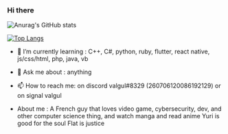 ### Hi there

![Anurag's GitHub stats](https://github-readme-stats.vercel.app/api?username=valgulnecron&show_icons=true&theme=radical&count_private=true)

[![Top Langs](https://github-readme-stats.vercel.app/api/top-langs/?username=valgulnecron&langs_count=8&theme=radical&count_private=true)](https://github.com/anuraghazra/github-readme-stats)



- 🌱 I’m currently learning : C++, C#, python, ruby, flutter, react native, js/css/html, php, java, vb
- 💬 Ask me about : anything
- 📫 How to reach me: on discord valgul#8329 (260706120086192129) or on signal valgul

- About me : 
A French guy that loves video game, cybersecurity, dev, and other computer science thing, and watch manga and read anime
Yuri is good for the soul
Flat is justice
